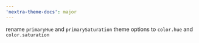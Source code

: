 ```yaml
---
'nextra-theme-docs': major
---
```


rename `primaryHue` and `primarySaturation` theme options to `color.hue` and `color.saturation`
